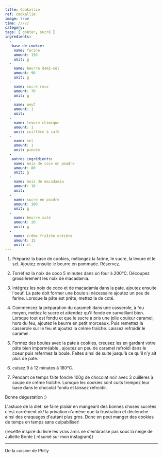 ```yaml
---
title: Cookallie
ref: cookallie
image: true
time: /////
category: 
tags: [ goûter, sucré ]
ingredients:
  -
   base de cookie:
    name: farine
    amount: 150
    unit: g
  -
    name: beurre demi-sel
    amount: 90
    unit: g
  -
    name: sucre roux
    amount: 70
    unit: g
  -
    name: oeuf
    amount: 1
    unit:
  -
    name: levure chimique
    amount: 1
    unit: cuillère à café
  -
    name: sel 
    amount: 1
    unit: pincée
  - 
   autres ingrédients:
    name: noix de coco en poudre
    amount: 80
    unit: g
  -
    name: noix de macadamia
    amount: 10
    unit:  
  -
    name: sucre en poudre
    amount: 100
    unit: g
  -
    name: beurre salé
    amount: 20
    unit: g
  -
    name: crême fraîche entière
    amount: 15
    unit: cl
---
```



1. Préparez la base de cookies, mélangez la farine, le sucre, la levure et le sel. Ajoutez ensuite le beurre en pommade. Réservez. 

2. Torréfiez la noix de coco 5 minutes dans un four à 200°C.
Découpez grossièrement les noix de macadamia.

3. Intégrez les noix de coco et de macadamia dans la pate. ajoutez ensuite l'oeuf. 
La pate doit former une boule si nécessaire ajoutez un peu de farine.
Lorsque la pâte est prête, mettez la de coté.

4. Commencez la préparation du caramel: dans une casserole, à feu moyen, mettez le sucre et attendez qu'il fonde en surveillant bien.  Lorsque tout est fondu et que le sucre a pris une jolie couleur caramel, hors du feu, ajoutez le beurre en petit morceaux. Puis remettez la casserole sur le feu et ajoutez la crême fraîche. Laissez refroidir le caramel. 

5. Formez des boules avec la pate à cookies, creusez les en gardant votre pâte bien imperméable , ajoutez un peu de caramel refroidi dans le coeur puis refermez la boule. Faites ainsi de suite jusqu'à ce qu'il n'y ait plus de pate. 

6. cuisez 9 à 12 minutes à 180°C. 

7. Pendant ce temps faite fondre 100g de chocolat noir avec 3 cuillères à soupe de crême fraîche. Lorsque les cookies sont cuits trempez leur base dans le chocolat fondu et laissez refroidir. 

Bonne dégustation :) 

L'astuce de la diét: se faire plaisir en mangeant des bonnes choses sucrées c'est carrément ok! la privation n'amène que la frustration et déclenche ainsi des craquages d'autant plus gros. Donc on peut manger des cookies de temps en temps sans culpabiliser! 

(recette inspiré du livre les vrais amis ne s'embrasse pas sous la neige de Juliette Bonte ( résumé sur mon instagram))

---

De la cuisine de Philly

